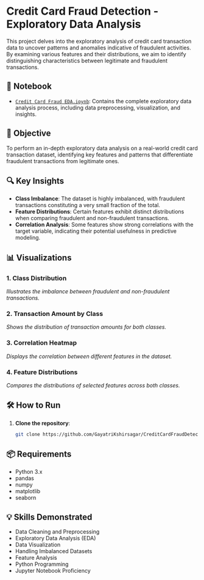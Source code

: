 # Credit Card Fraud Detection - Exploratory Data Analysis

This project delves into the exploratory analysis of credit card transaction data to uncover patterns and anomalies indicative of fraudulent activities. By examining various features and their distributions, we aim to identify distinguishing characteristics between legitimate and fraudulent transactions.

## 📁 Notebook

- [`Credit Card Fraud EDA.ipynb`](https://github.com/GayatriKshirsagar/CreditCardFraudDetection/blob/main/Credit%20Card%20Fraud%20EDA.ipynb): Contains the complete exploratory data analysis process, including data preprocessing, visualization, and insights.

## 🎯 Objective

To perform an in-depth exploratory data analysis on a real-world credit card transaction dataset, identifying key features and patterns that differentiate fraudulent transactions from legitimate ones.

## 🔍 Key Insights

- **Class Imbalance**: The dataset is highly imbalanced, with fraudulent transactions constituting a very small fraction of the total.
- **Feature Distributions**: Certain features exhibit distinct distributions when comparing fraudulent and non-fraudulent transactions.
- **Correlation Analysis**: Some features show strong correlations with the target variable, indicating their potential usefulness in predictive modeling.

## 📊 Visualizations

### 1. Class Distribution

*Illustrates the imbalance between fraudulent and non-fraudulent transactions.*

### 2. Transaction Amount by Class

*Shows the distribution of transaction amounts for both classes.*

### 3. Correlation Heatmap

*Displays the correlation between different features in the dataset.*

### 4. Feature Distributions

*Compares the distributions of selected features across both classes.*

## 🛠️ How to Run

1. **Clone the repository**:
   ```bash
   git clone https://github.com/GayatriKshirsagar/CreditCardFraudDetection.git

## 📦 Requirements
- Python 3.x
- pandas
- numpy
- matplotlib
- seaborn

## 💡 Skills Demonstrated
- Data Cleaning and Preprocessing
- Exploratory Data Analysis (EDA)
- Data Visualization
- Handling Imbalanced Datasets
- Feature Analysis
- Python Programming
- Jupyter Notebook Proficiency 
